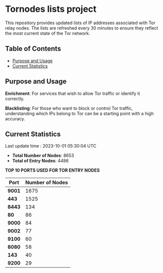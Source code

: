 # Tornodes lists project

This repository provides updated lists of IP addresses associated with Tor relay nodes. The lists are refreshed every 30 minutes to ensure they reflect the most current state of the Tor network.

## Table of Contents

- [Purpose and Usage](#purpose-and-usage)
- [Current Statistics](#current-statistics)


## Purpose and Usage

**Enrichment**: For services that wish to allow Tor traffic or identify it correctly.

**Blacklisting**: For those who want to block or control Tor traffic, understanding which IPs belong to Tor can be a starting point with a high accuracy.

## Current Statistics

Last update time : 2023-10-01 05:30:04 UTC

- **Total Number of Nodes**: 8653
- **Total of Entry Nodes**: 4486

**TOP 10 PORTS USED FOR TOR ENTRY NODES**

| **Port** | **Number of Nodes** |
|------|-----------------|
| **9001**   | 1675  |
| **443**   | 1525  |
| **8443**   | 134  |
| **80**   | 86  |
| **9000**   | 84  |
| **9002**   | 77  |
| **9100**   | 60  |
| **8080**   | 58  |
| **143**   | 40  |
| **9200**   | 29  |

